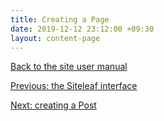 ```yaml
---
title: Creating a Page
date: 2019-12-12 23:12:00 +09:30
layout: content-page
---
```


[Back to the site user manual](/administration/)

[Previous: the Siteleaf interface](/the-siteleaf-interface/)

[Next: creating a Post](/creating-a-post/)